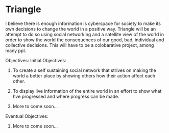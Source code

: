 # Triangle
I believe there is enough information is cyberspace for society to make its own decisions to change the world in a positive 
way. Triangle will be an attempt to do so using social networking and a satellite view of the world in order to show the 
world the consequences of our good, bad, individual and collective decisions. This will have to be a colobarative project, among many ppl. 

Objectives:
Initial Objectives:

1. To create a self sustaining social network that strives on making the world a better place by showing others how their action affect each other.

2. To display live information of the entire world in an effort to show what hve progressed and where progress can be made.

3. More to come soon...

Eventual Objectives: 

1. More to come soon...
